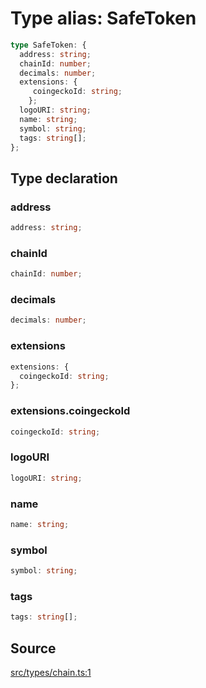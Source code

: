 # Type alias: SafeToken

```ts
type SafeToken: {
  address: string;
  chainId: number;
  decimals: number;
  extensions: {
     coingeckoId: string;
    };
  logoURI: string;
  name: string;
  symbol: string;
  tags: string[];
};
```

## Type declaration

### address

```ts
address: string;
```

### chainId

```ts
chainId: number;
```

### decimals

```ts
decimals: number;
```

### extensions

```ts
extensions: {
  coingeckoId: string;
};
```

### extensions.coingeckoId

```ts
coingeckoId: string;
```

### logoURI

```ts
logoURI: string;
```

### name

```ts
name: string;
```

### symbol

```ts
symbol: string;
```

### tags

```ts
tags: string[];
```

## Source

[src/types/chain.ts:1](https://github.com/torque-labs/torque-ts-sdk/blob/2e5f57950645ce53fe6b770ba8048e80e413132e/src/types/chain.ts#L1)
